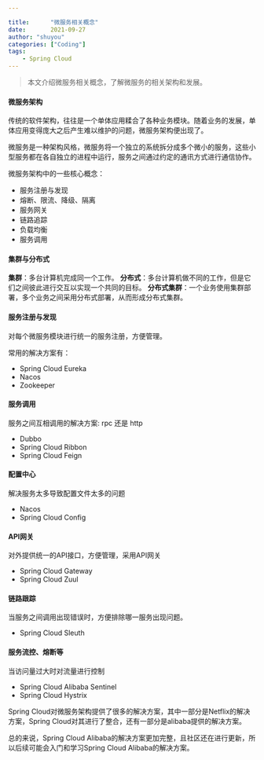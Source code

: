 ```yaml
---

title:      "微服务相关概念"
date:       2021-09-27
author: "shuyou"
categories: ["Coding"]
tags:
    - Spring Cloud
---
```

>本文介绍微服务相关概念，了解微服务的相关架构和发展。

#### 微服务架构

传统的软件架构，往往是一个单体应用糅合了各种业务模块。随着业务的发展，单体应用变得庞大之后产生难以维护的问题，微服务架构便出现了。

微服务是一种架构风格，微服务将一个独立的系统拆分成多个微小的服务，这些小型服务都在各自独立的进程中运行，服务之间通过约定的通讯方式进行通信协作。

微服务架构中的一些核心概念：

-   服务注册与发现
-   熔断、限流、降级、隔离
-   服务网关
-   链路追踪
-   负载均衡
-   服务调用

#### 集群与分布式

**集群**：多台计算机完成同一个工作。
**分布式**：多台计算机做不同的工作，但是它们之间彼此进行交互以实现一个共同的目标。
**分布式集群**：一个业务使用集群部署，多个业务之间采用分布式部署，从而形成分布式集群。

#### 服务注册与发现

对每个微服务模块进行统一的服务注册，方便管理。

常用的解决方案有：
-   Spring Cloud Eureka
-   Nacos
-   Zookeeper

#### 服务调用

服务之间互相调用的解决方案: rpc 还是 http
-   Dubbo
-   Spring Cloud Ribbon
-   Spring Cloud Feign

#### 配置中心

解决服务太多导致配置文件太多的问题

-   Nacos
-   Spring Cloud Config

#### API网关

对外提供统一的API接口，方便管理，采用API网关

-   Spring Cloud Gateway
-   Spring Cloud Zuul

#### 链路跟踪

当服务之间调用出现错误时，方便排除哪一服务出现问题。

-   Spring Cloud Sleuth

#### 服务流控、熔断等

当访问量过大时对流量进行控制

-   Spring Cloud Alibaba Sentinel
-   Spring Cloud Hystrix


Spring Cloud对微服务架构提供了很多的解决方案，其中一部分是Netflix的解决方案，Spring Cloud对其进行了整合，还有一部分是alibaba提供的解决方案。

总的来说，Spring Cloud Alibaba的解决方案更加完整，且社区还在进行更新，所以后续可能会入门和学习Spring Cloud Alibaba的解决方案。